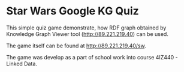 # Star Wars Google KG Quiz

This simple quiz game demonstrate, how RDF graph obtained by Knowledge Graph Viewer tool (http://89.221.219.40) can be used. 

The game itself can be found at http://89.221.219.40/sw.

The game was develop as a part of school work into course 4IZ440 - Linked Data.

